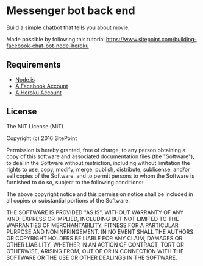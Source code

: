 # Messenger bot back end

Build a simple chatbot that tells you about movie, 

Made possible by following this tutorial
https://www.sitepoint.com/building-facebook-chat-bot-node-heroku

## Requirements

* [Node.js](http://nodejs.org/)
* [A Facebook Account](https://www.facebook.com/)
* [A Heroku Account](https://www.heroku.com/)

## License

The MIT License (MIT)

Copyright (c) 2016 SitePoint

Permission is hereby granted, free of charge, to any person obtaining a copy of this software and associated documentation files (the "Software"), to deal in the Software without restriction, including without limitation the rights to use, copy, modify, merge, publish, distribute, sublicense, and/or sell copies of the Software, and to permit persons to whom the Software is furnished to do so, subject to the following conditions:

The above copyright notice and this permission notice shall be included in all copies or substantial portions of the Software.

THE SOFTWARE IS PROVIDED "AS IS", WITHOUT WARRANTY OF ANY KIND, EXPRESS OR IMPLIED, INCLUDING BUT NOT LIMITED TO THE WARRANTIES OF MERCHANTABILITY, FITNESS FOR A PARTICULAR PURPOSE AND NONINFRINGEMENT. IN NO EVENT SHALL THE AUTHORS OR COPYRIGHT HOLDERS BE LIABLE FOR ANY CLAIM, DAMAGES OR OTHER LIABILITY, WHETHER IN AN ACTION OF CONTRACT, TORT OR OTHERWISE, ARISING FROM, OUT OF OR IN CONNECTION WITH THE SOFTWARE OR THE USE OR OTHER DEALINGS IN THE SOFTWARE.